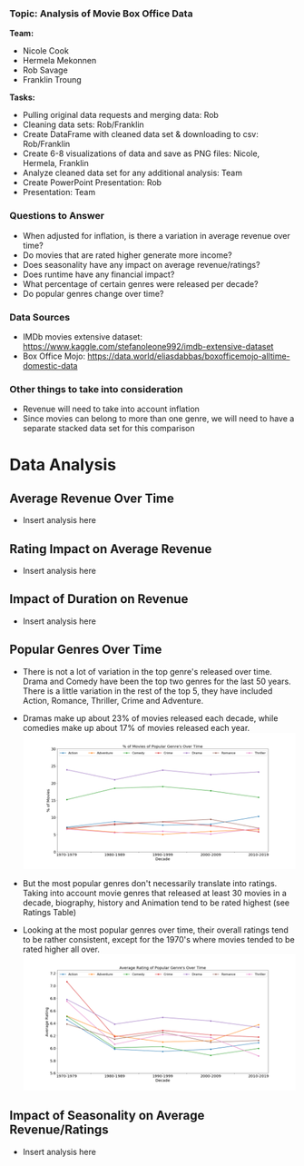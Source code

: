 ### Topic: Analysis of Movie Box Office Data

**Team:**
* Nicole Cook
* Hermela Mekonnen
* Rob Savage
* Franklin Troung


**Tasks:**
* Pulling original data requests and merging data: Rob
* Cleaning data sets: Rob/Franklin
* Create DataFrame with cleaned data set & downloading to csv: Rob/Franklin
* Create 6-8 visualizations of data and save as PNG files: Nicole, Hermela, Franklin
* Analyze cleaned data set for any additional analysis: Team
* Create PowerPoint Presentation: Rob
* Presentation: Team


### Questions to Answer
* When adjusted for inflation, is there a variation in average revenue over time? 
* Do movies that are rated higher generate more income?
* Does seasonality have any impact on average revenue/ratings?
* Does runtime have any financial impact?
* What percentage of certain genres were released per decade? 
* Do popular genres change over time?


### Data Sources
* IMDb movies extensive dataset: 
https://www.kaggle.com/stefanoleone992/imdb-extensive-dataset
* Box Office Mojo: https://data.world/eliasdabbas/boxofficemojo-alltime-domestic-data


### Other things to take into consideration
* Revenue will need to take into account inflation
* Since movies can belong to more than one genre, we will need to have a separate stacked data set for this comparison


# Data Analysis


## Average Revenue Over Time

* Insert analysis here

## Rating Impact on Average Revenue

* Insert analysis here

## Impact of Duration on Revenue

* Insert analysis here

## Popular Genres Over Time

* There is not a lot of variation in the top genre's released over time. Drama  and Comedy have been the top two genres for the last 50 years. There is a little variation in the rest of the top 5, they have included Action, Romance, Thriller, Crime and Adventure.

* Dramas make up about 23% of movies released each decade, while comedies make up about 17% of movies released each year.
![Popular Genre's Over Time](images/Percentage_Genre_Over_Time.png)

* But the most popular genres don't necessarily translate into ratings. Taking into account movie genres that released at least 30 movies in a decade, biography, history and Animation tend to be rated highest (see Ratings Table)

* Looking at the most popular genres over time, their overall ratings tend to be rather consistent, except for the 1970's where movies tended to be rated higher all over. 
![Rating of Popular Genre's Over Time](images/Rating_by_Genre_Over_Time.png)

## Impact of Seasonality on Average Revenue/Ratings

* Insert analysis here